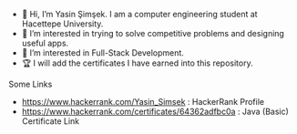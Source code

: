 - 👋 Hi, I’m Yasin Şimşek. I am a computer engineering student at Hacettepe University.
- 👀 I’m interested in trying to solve competitive problems and designing useful apps.
- 🌱 I’m interested in Full-Stack Development.
- 🏆 I will add the certificates I have earned into this repository.

Some Links

- https://www.hackerrank.com/Yasin_Simsek : HackerRank Profile
- https://www.hackerrank.com/certificates/64362adfbc0a : Java (Basic) Certificate Link
